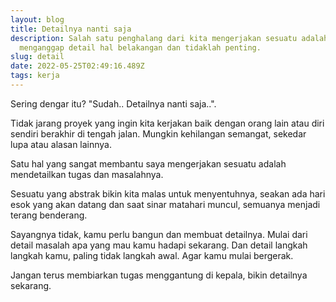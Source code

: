 ```yaml
---
layout: blog
title: Detailnya nanti saja
description: Salah satu penghalang dari kita mengerjakan sesuatu adalah
  menganggap detail hal belakangan dan tidaklah penting.
slug: detail
date: 2022-05-25T02:49:16.489Z
tags: kerja
---
```

Sering dengar itu? "Sudah.. Detailnya nanti saja..".

Tidak jarang proyek yang ingin kita kerjakan baik dengan orang lain atau diri sendiri berakhir di tengah jalan. Mungkin kehilangan semangat, sekedar lupa atau alasan lainnya.

Satu hal yang sangat membantu saya mengerjakan sesuatu adalah mendetailkan tugas dan masalahnya.

Sesuatu yang abstrak bikin kita malas untuk menyentuhnya, seakan ada hari esok yang akan datang dan saat sinar matahari muncul, semuanya menjadi terang benderang.

Sayangnya tidak, kamu perlu bangun dan membuat detailnya. Mulai dari detail masalah apa yang mau kamu hadapi sekarang. Dan detail langkah langkah kamu, paling tidak langkah awal. Agar kamu mulai bergerak.

Jangan terus membiarkan tugas menggantung di kepala, bikin detailnya sekarang.